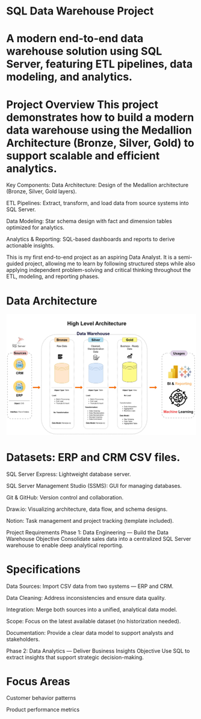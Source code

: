 SQL Data Warehouse Project
==================================================================================================================================

A modern end-to-end data warehouse solution using SQL Server, featuring ETL pipelines, data modeling, and analytics.
========================================================================================================================

Project Overview
This project demonstrates how to build a modern data warehouse using the Medallion Architecture (Bronze, Silver, Gold) to support scalable and efficient analytics.
==================================================================================================================================
Key Components:
Data Architecture: Design of the Medallion architecture (Bronze, Silver, Gold layers).

ETL Pipelines: Extract, transform, and load data from source systems into SQL Server.

Data Modeling: Star schema design with fact and dimension tables optimized for analytics.

Analytics & Reporting: SQL-based dashboards and reports to derive actionable insights.

This is my first end-to-end project as an aspiring Data Analyst. It is a semi-guided project, allowing me to learn by following structured steps while also applying independent problem-solving and critical thinking throughout the ETL, modeling, and reporting phases.

 Data Architecture
========================================================================================================================================
![image alt](https://github.com/Sainiabhishek01/SQL-Data-Warehouse-Project-/blob/c596cfaad54a66a4ccd62f537c0bae701cf1a85f/Data%20warehouse%20Architecture%20Digram.jpg)

Datasets: ERP and CRM CSV files.
===================================
SQL Server Express: Lightweight database server.

SQL Server Management Studio (SSMS): GUI for managing databases.

Git & GitHub: Version control and collaboration.

Draw.io: Visualizing architecture, data flow, and schema designs.

Notion: Task management and project tracking (template included).

Project Requirements
Phase 1: Data Engineering — Build the Data Warehouse
Objective
Consolidate sales data into a centralized SQL Server warehouse to enable deep analytical reporting.

Specifications
=================================================
Data Sources: Import CSV data from two systems — ERP and CRM.

Data Cleaning: Address inconsistencies and ensure data quality.

Integration: Merge both sources into a unified, analytical data model.

Scope: Focus on the latest available dataset (no historization needed).

Documentation: Provide a clear data model to support analysts and stakeholders.

Phase 2: Data Analytics — Deliver Business Insights
Objective
Use SQL to extract insights that support strategic decision-making.

Focus Areas
=============================
Customer behavior patterns

Product performance metrics
